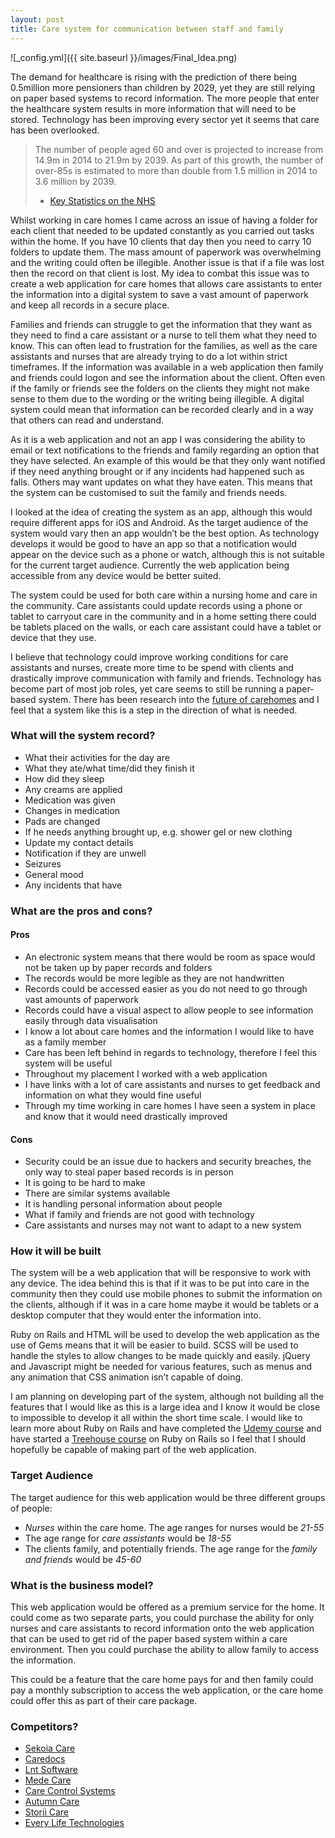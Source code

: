 ```yaml
---
layout: post
title: Care system for communication between staff and family
---
```


![_config.yml]({{ site.baseurl }}/images/Final_Idea.png)

The demand for healthcare is rising with the prediction of there being 0.5million more pensioners than children by 2029, yet they are still relying on paper based systems to record information. The more people that enter the healthcare system results in more information that will need to be stored. Technology has been improving every sector yet it seems that care has been overlooked.

> The number of people aged 60 and over is projected to increase from 14.9m in 2014 to 21.9m by 2039. As part of this growth, the number of over-85s is estimated to more than double from 1.5 million in 2014 to 3.6 million by 2039.
> - [Key Statistics on the NHS](http://www.nhsconfed.org/resources/key-statistics-on-the-nhs)

Whilst working in care homes I came across an issue of having a folder for each client that needed to be updated constantly as you carried out tasks within the home. If you have 10 clients that day then you need to carry 10 folders to update them. The mass amount of paperwork was overwhelming and the writing could often be illegible. Another issue is that if a file was lost then the record on that client is lost. My idea to combat this issue was to create a web application for care homes that allows care assistants to enter the information into a digital system to save a vast amount of paperwork and keep all records in a secure place.

Families and friends can struggle to get the information that they want as they need to find a care assistant or a nurse to tell them what they need to know. This can often lead to frustration for the families, as well as the care assistants and nurses that are already trying to do a lot within strict timeframes. If the information was available in a web application then family and friends could logon and see the information about the client. Often even if the family or friends see the folders on the clients they might not make sense to them due to the wording or the writing being illegible. A digital system could mean that information can be recorded clearly and in a way that others can read and understand.

As it is a web application and not an app I was considering the ability to email or text notifications to the friends and family regarding an option that they have selected. An example of this would be that they only want notified if they need anything brought or if any incidents had happened such as falls. Others may want updates on what they have eaten. This means that the system can be customised to suit the family and friends needs.

I looked at the idea of creating the system as an app, although this would require different apps for iOS and Android. As the target audience of the system would vary then an app wouldn’t be the best option. As technology develops it would be good to have an app so that a notification would appear on the device such as a phone or watch, although this is not suitable for the current target audience. Currently the web application being accessible from any device would be better suited.

The system could be used for both care within a nursing home and care in the community. Care assistants could update records using a phone or tablet to carryout care in the community and in a home setting there could be tablets placed on the walls, or each care assistant could have a tablet or device that they use.

I believe that technology could improve working conditions for care assistants and nurses, create more time to be spend with clients and drastically improve communication with family and friends. Technology has become part of most job roles, yet care seems to still be running a paper-based system. There has been research into the [future of carehomes](https://www.carehome.co.uk/news/article.cfm/id/1572922/care-homes-of-the-future-could-see-technology-take-a-leading-role-in-the-delivery-of-care "future of care homes") and I feel that a system like this is a step in the direction of what is needed.

### What will the system record?

* What their activities for the day are
* What they ate/what time/did they finish it
* How did they sleep
* Any creams are applied
* Medication was given
* Changes in medication
* Pads are changed
* If he needs anything brought up, e.g. shower gel or new clothing
* Update my contact details
* Notification if they are unwell
* Seizures
* General mood
* Any incidents that have 


### What are the pros and cons?
#### Pros

* An electronic system means that there would be room as space would not be taken up by paper records and folders
* The records would be more legible as they are not handwritten
* Records could be accessed easier as you do not need to go through vast amounts of paperwork
* Records could have a visual aspect to allow people to see information easily through data visualisation
* I know a lot about care homes and the information I would like to have as a family member
* Care has been left behind in regards to technology, therefore I feel this system will be useful
* Throughout my placement I worked with a web application
* I have links with a lot of care assistants and nurses to get feedback and information on what they would fine useful
* Through my time working in care homes I have seen a system in place and know that it would need drastically improved

#### Cons

* Security could be an issue due to hackers and security breaches, the only way to steal paper based records is in person
* It is going to be hard to make
* There are similar systems available
* It is handling personal information about people
* What if family and friends are not good with technology
* Care assistants and nurses may not want to adapt to a new system

### How it will be built

The system will be a web application that will be responsive to work with any device. The idea behind this is that if it was to be put into care in the community then they could use mobile phones to submit the information on the clients, although if it was in a care home maybe it would be tablets or a desktop computer that they would enter the information into.

Ruby on Rails and HTML will be used to develop the web application as the use of Gems means that it will be easier to build.  SCSS will be used to handle the styles to allow changes to be made quickly and easily. jQuery and Javascript might be needed for various features, such as menus and any animation that CSS animation isn’t capable of doing.

I am planning on developing part of the system, although not building all the features that I would like as this is a large idea and I know it would be close to impossible to develop it all within the short time scale. I would like to learn more about Ruby on Rails and have completed the [Udemy course](https://www.udemy.com/ruby-on-rails-for-web-development/learn/v4/overview "Ruby for web development") and have started a [Treehouse course](https://teamtreehouse.com/tracks/rails-development "Ruby on rails track") on Ruby on Rails so I feel that I should hopefully be capable of making part of the web application.

### Target Audience

The target audience for this web application would be three different groups of people:

* *Nurses* within the care home. The age ranges for nurses would be *21-55*
* The age range for *care assistants* would be *18-55*
* The clients family, and potentially friends. The age range for the *family and friends* would be *45-60*

### What is the business model?

This web application would be offered as a premium service for the home. It could come as two separate parts, you could purchase the ability for only nurses and care assistants to record information onto the web application that can be used to get rid of the paper based system within a care environment. Then you could purchase the ability to allow family to access the information.

This could be a feature that the care home pays for and then family could pay a monthly subscription to access the web application, or the care home could offer this as part of their care package.

### Competitors?

* [Sekoia Care](http://www.sekoia-care.co.uk/ "Sekoia Care")
* [Caredocs](http://www.caredocs.co.uk/ "Caredocs")
* [Lnt Software](http://www.lntsoftware.com/ "Lnt Software")
* [Mede Care](http://www.mede-care.co.uk/ "Mede Care")
* [Care Control Systems](https://carecontrolsystems.co.uk/ "Care Control Systems")
* [Autumn Care](https://autumn.care/ "Autumn Care")
* [Storii Care](https://storiicare.com/ "Storii Care")
* [Every Life Technologies](https://www.everylifetechnologies.com/ "Every Life Technologies")

